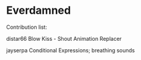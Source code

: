 # Everdamned

Contribution list:

distar66
Blow Kiss - Shout Animation Replacer

jayserpa
Conditional Expressions; breathing sounds